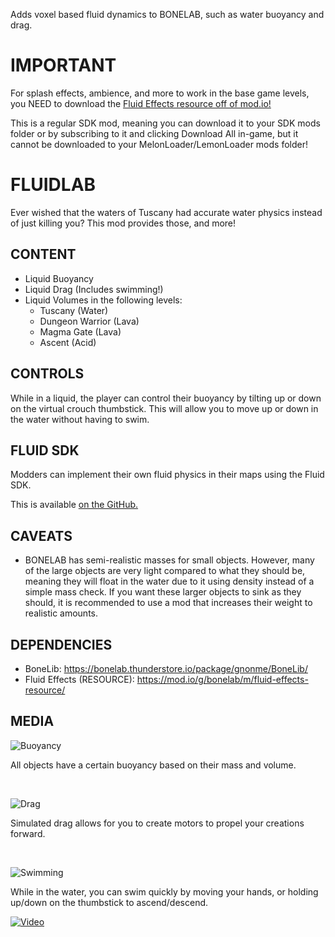 Adds voxel based fluid dynamics to BONELAB, such as water buoyancy and drag.

# IMPORTANT
For splash effects, ambience, and more to work in the base game levels, you NEED to download the [Fluid Effects resource off of mod.io!](https://mod.io/g/bonelab/m/fluid-effects-resource)

This is a regular SDK mod, meaning you can download it to your SDK mods folder or by subscribing to it and clicking Download All in-game, but it cannot be downloaded to your MelonLoader/LemonLoader mods folder!

# FLUIDLAB
Ever wished that the waters of Tuscany had accurate water physics instead of just killing you? This mod provides those, and more!

## CONTENT
* Liquid Buoyancy
* Liquid Drag (Includes swimming!)
* Liquid Volumes in the following levels:
    * Tuscany (Water)
    * Dungeon Warrior (Lava)
    * Magma Gate (Lava)
    * Ascent (Acid)

## CONTROLS
While in a liquid, the player can control their buoyancy by tilting up or down on the virtual crouch thumbstick. This will allow you to move up or down in the water without having to swim.

## FLUID SDK
Modders can implement their own fluid physics in their maps using the Fluid SDK.

This is available [on the GitHub.](https://github.com/Lakatrazz/FluidLab/releases/latest/)

## CAVEATS
* BONELAB has semi-realistic masses for small objects. However, many of the large objects are very light compared to what they should be, meaning they will float in the water due to it using density instead of a simple mass check. If you want these larger objects to sink as they should, it is recommended to use a mod that increases their weight to realistic amounts.

## DEPENDENCIES
- BoneLib: https://bonelab.thunderstore.io/package/gnonme/BoneLib/
- Fluid Effects (RESOURCE): https://mod.io/g/bonelab/m/fluid-effects-resource/

## MEDIA
![Buoyancy](https://i.imgur.com/pNrjXWl.gif)

All objects have a certain buoyancy based on their mass and volume.

<br>

![Drag](https://i.imgur.com/HmMUmDl.gif)

Simulated drag allows for you to create motors to propel your creations forward.

<br>

![Swimming](https://i.imgur.com/2tfa266.gif)

While in the water, you can swim quickly by moving your hands, or holding up/down on the thumbstick to ascend/descend.

[![Video](https://i.imgur.com/ydJfVWu.png)](https://www.youtube.com/watch?v=blaqg_cJdl4)